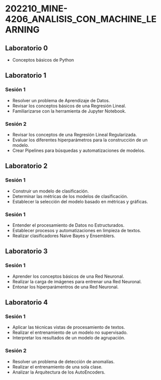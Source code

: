 # 202210_MINE-4206_ANALISIS_CON_MACHINE_LEARNING

## Laboratorio 0
* Conceptos básicos de Python

## Laboratorio 1
### Sesión 1
* Resolver un problema de Aprendizaje de Datos.
* Revisar los conceptos básicos de una Regresión Lineal.
* Familiarizarse con la herramienta de Jupyter Notebook.
### Sesión 2
* Revisar los conceptos de una Regresión Lineal Regularizada.
* Evaluar los diferentes hiperparámetros para la construcción de un modelo.
* Crear Pipelines para búsquedas y automatizaciones de modelos.

## Laboratorio 2
### Sesión 1
* Construir un modelo de clasificación.
* Determinar las métricas de los modelos de clasificación.
* Establecer la selección del modelo basado en métricas y gráficas.
### Sesión 1
* Entender el procesamiento de Datos no Estructurados.
* Establecer procesos y automatizaciones en limpieza de textos.
* Realizar clasificadores Naive Bayes y Ensemblers.

## Laboratorio 3
### Sesión 1
*   Aprender los conceptos básicos de una Red Neuronal.
*   Realizar la carga de imágenes para entrenar una Red Neuronal.
*   Entonar los hiperparámentros de una Red Neuronal.

## Laboratorio 4
### Sesión 1
*   Aplicar las técnicas vistas de procesamiento de textos.
*   Realizar el entrenamiento de un modelo no supervisado.
*   Interpretar los resultados de un modelo de agrupación.
### Sesión 2
*   Resolver un problema de detección de anomalías.
*   Realizar el entrenamiento de una sola clase.
*   Analizar la Arquitectura de los AutoEncoders.
